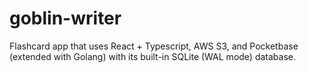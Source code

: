 # goblin-writer
Flashcard app that uses React + Typescript, AWS S3, and Pocketbase (extended with Golang) with its built-in SQLite (WAL mode) database.
